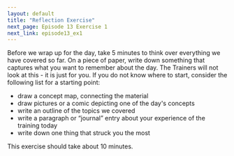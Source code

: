 ```yaml
---
layout: default
title: "Reflection Exercise"
next_page: Episode 13 Exercise 1
next_link: episode13_ex1
---
```


Before we wrap up for the day, take 5 minutes to think over
everything we have covered so far. On a piece of paper, write
down something that captures what you want to remember about
the day. The Trainers will not look at this - it is just for you.
If you do not know where to start, consider
the following list for a starting point:
- draw a concept map, connecting the material
- draw pictures or a comic depicting one of the day's concepts
- write an outline of the topics we covered
- write a paragraph or “journal” entry about your experience of the training today
- write down one thing that struck you the most

This exercise should take about 10 minutes.
